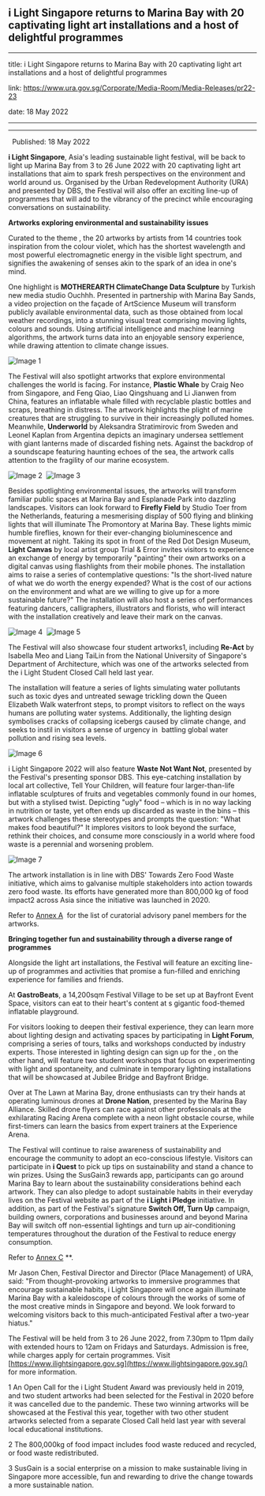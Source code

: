 ## i Light Singapore returns to Marina Bay with 20 captivating light art installations and a host of delightful programmes
---
title: i Light Singapore returns to Marina Bay with 20 captivating light art installations and a host of delightful programmes

link: https://www.ura.gov.sg/Corporate/Media-Room/Media-Releases/pr22-23

date: 18 May 2022

---

-----------------------------------------------------------------------------------------------------------------------

  Published: 18 May 2022

**i Light Singapore**, Asia's leading sustainable light festival, will be back to light up Marina Bay from 3 to 26 June 2022 with 20 captivating light art installations that aim to spark fresh perspectives on the environment and world around us. Organised by the Urban Redevelopment Authority (URA) and presented by DBS, the Festival will also offer an exciting line-up of programmes that will add to the vibrancy of the precinct while encouraging conversations on sustainability.  
  
**Artworks exploring environmental and sustainability issues**   
  
Curated to the theme , the 20 artworks by artists from 14 countries took inspiration from the colour violet, which has the shortest wavelength and most powerful electromagnetic energy in the visible light spectrum, and signifies the awakening of senses akin to the spark of an idea in one's mind.   
  
One highlight is **MOTHEREARTH ClimateChange Data Sculpture** by Turkish new media studio Ouchhh. Presented in partnership with Marina Bay Sands, a video projection on the façade of ArtScience Museum will transform publicly available environmental data, such as those obtained from local weather recordings, into a stunning visual treat comprising moving lights, colours and sounds. Using artificial intelligence and machine learning algorithms, the artwork turns data into an enjoyable sensory experience, while drawing attention to climate change issues.

![Image 1](https://www.ura.gov.sg/-/media/Corporate/Media-Room/2022/May/pr22-23img1.png?h=275&w=400)

The Festival will also spotlight artworks that explore environmental challenges the world is facing. For instance, **Plastic Whale** by Craig Neo from Singapore, and Feng Qiao, Liao Qingshuang and Li Jianwen from China, features an inflatable whale filled with recyclable plastic bottles and scraps, breathing in distress. The artwork highlights the plight of marine creatures that are struggling to survive in their increasingly polluted homes. Meanwhile, **Underworld** by Aleksandra Stratimirovic from Sweden and Leonel Kaplan from Argentina depicts an imaginary undersea settlement with giant lanterns made of discarded fishing nets. Against the backdrop of a soundscape featuring haunting echoes of the sea, the artwork calls attention to the fragility of our marine ecosystem.  
  
![Image 2](https://www.ura.gov.sg/-/media/Corporate/Media-Room/2022/May/pr22-23img2.jpg?h=232&w=350)  ![Image 3](https://www.ura.gov.sg/-/media/Corporate/Media-Room/2022/May/pr22-23img3.jpg?h=230&w=356)  
  
  
Besides spotlighting environmental issues, the artworks will transform familiar public spaces at Marina Bay and Esplanade Park into dazzling landscapes. Visitors can look forward to **Firefly Field** by Studio Toer from the Netherlands, featuring a mesmerising display of 500 flying and blinking lights that will illuminate The Promontory at Marina Bay. These lights mimic humble fireflies, known for their ever-changing bioluminescence and movement at night. Taking its spot in front of the Red Dot Design Museum, **Light Canvas** by local artist group Trial & Error invites visitors to experience an exchange of energy by temporarily "painting" their own artworks on a digital canvas using flashlights from their mobile phones. The installation aims to raise a series of contemplative questions: "Is the short-lived nature of what we do worth the energy expended? What is the cost of our actions on the environment and what are we willing to give up for a more sustainable future?" The installation will also host a series of performances featuring dancers, calligraphers, illustrators and florists, who will interact with the installation creatively and leave their mark on the canvas.     
  
![Image 4](https://www.ura.gov.sg/-/media/Corporate/Media-Room/2022/May/pr22-23img4.png?h=315&w=350)  ![Image 5](https://www.ura.gov.sg/-/media/Corporate/Media-Room/2022/May/pr22-23img5.jpg?h=315&w=350)  
  
  
The Festival will also showcase four student artworks1, including **Re-Act** by Isabella Meo and Liang TaiLin from the National University of Singapore's Department of Architecture, which was one of the artworks selected from the i Light Student Closed Call held last year.   
  
The installation will feature a series of lights simulating water pollutants such as toxic dyes and untreated sewage trickling down the Queen Elizabeth Walk waterfront steps, to prompt visitors to reflect on the ways humans are polluting water systems. Additionally, the lighting design symbolises cracks of collapsing icebergs caused by climate change, and seeks to instil in visitors a sense of urgency in  battling global water pollution and rising sea levels.   
  
![Image 6](https://www.ura.gov.sg/-/media/Corporate/Media-Room/2022/May/pr22-23img6.jpg?h=346&w=400)  
  
i Light Singapore 2022 will also feature **Waste Not Want Not**, presented by the Festival's presenting sponsor DBS. This eye-catching installation by local art collective, Tell Your Children, will feature four larger-than-life inflatable sculptures of fruits and vegetables commonly found in our homes, but with a stylised twist. Depicting "ugly" food – which is in no way lacking in nutrition or taste, yet often ends up discarded as waste in the bins – this artwork challenges these stereotypes and prompts the question: "What makes food beautiful?" It implores visitors to look beyond the surface, rethink their choices, and consume more consciously in a world where food waste is a perennial and worsening problem.

![Image 7](https://www.ura.gov.sg/-/media/Corporate/Media-Room/2022/May/pr22-23img7.png?h=290&w=400)

The artwork installation is in line with DBS' Towards Zero Food Waste initiative, which aims to galvanise multiple stakeholders into action towards zero food waste. Its efforts have generated more than 800,000 kg of food impact2 across Asia since the initiative was launched in 2020.   
  
Refer to [Annex A](https://www.ura.gov.sg/-/media/Corporate/Media-Room/2022/May/pr22-23a.pdf)  for the list of curatorial advisory panel members for the artworks.   
  
**Bringing together fun and sustainability through a diverse range of programmes**   
  
Alongside the light art installations, the Festival will feature an exciting line-up of programmes and activities that promise a fun-filled and enriching experience for families and friends.    
  
At **GastroBeats**, a 14,200sqm Festival Village to be set up at Bayfront Event Space, visitors can eat to their heart's content at s gigantic food-themed inflatable playground.  
  
For visitors looking to deepen their festival experience, they can learn more about lighting design and activating spaces by participating in **Light Forum**, comprising a series of tours, talks and workshops conducted by industry experts. Those interested in lighting design can sign up for the , on the other hand, will feature two student workshops that focus on experimenting with light and spontaneity, and culminate in temporary lighting installations that will be showcased at Jubilee Bridge and Bayfront Bridge.   
  
Over at The Lawn at Marina Bay, drone enthusiasts can try their hands at operating luminous drones at **Drone Nation**, presented by the Marina Bay Alliance. Skilled drone flyers can race against other professionals at the exhilarating Racing Arena complete with a neon light obstacle course, while first-timers can learn the basics from expert trainers at the Experience Arena.   
  
The Festival will continue to raise awareness of sustainability and encourage the community to adopt an eco-conscious lifestyle. Visitors can participate in **i Quest** to pick up tips on sustainability and stand a chance to win prizes. Using the SusGain3 rewards app, participants can go around Marina Bay to learn about the sustainability considerations behind each artwork. They can also pledge to adopt sustainable habits in their everyday lives on the Festival website as part of the **i Light i Pledge** initiative. In addition, as part of the Festival's signature **Switch Off, Turn Up** campaign, building owners, corporations and businesses around and beyond Marina Bay will switch off non-essential lightings and turn up air-conditioning temperatures throughout the duration of the Festival to reduce energy consumption.   
  
Refer to [Annex C](https://www.ura.gov.sg/-/media/Corporate/Media-Room/2022/May/pr22-23c.pdf) **.  
  
Mr Jason Chen, Festival Director and Director (Place Management) of URA, said: "From thought-provoking artworks to immersive programmes that encourage sustainable habits, i Light Singapore will once again illuminate Marina Bay with a kaleidoscope of colours through the works of some of the most creative minds in Singapore and beyond. We look forward to welcoming visitors back to this much-anticipated Festival after a two-year hiatus."     
  
The Festival will be held from 3 to 26 June 2022, from 7.30pm to 11pm daily with extended hours to 12am on Fridays and Saturdays. Admission is free, while charges apply for certain programmes. Visit [https://www.ilightsingapore.gov.sg](https://www.ilightsingapore.gov.sg/) for more information.



1 An Open Call for the i Light Student Award was previously held in 2019, and two student artworks had been selected for the Festival in 2020 before it was cancelled due to the pandemic. These two winning artworks will be showcased at the Festival this year, together with two other student artworks selected from a separate Closed Call held last year with several local educational institutions.   
  
2 The 800,000kg of food impact includes food waste reduced and recycled, or food waste redistributed.  
  
3 SusGain is a social enterprise on a mission to make sustainable living in Singapore more accessible, fun and rewarding to drive the change towards a more sustainable nation.